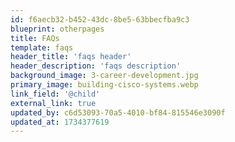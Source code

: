 ```yaml
---
id: f6aecb32-b452-43dc-8be5-63bbecfba9c3
blueprint: otherpages
title: FAQs
template: faqs
header_title: 'faqs header'
header_description: 'faqs description'
background_image: 3-career-development.jpg
primary_image: building-cisco-systems.webp
link_field: '@child'
external_link: true
updated_by: c6d53093-70a5-4010-bf84-815546e3090f
updated_at: 1734377619
---
```

